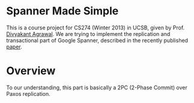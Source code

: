 Spanner Made Simple
===================

This is a course project for CS274 (Winter 2013) in UCSB, given by Prof. [Divyakant Agrawal](http://www.cs.ucsb.edu/~agrawal/).
We are trying to implement the replication and transactional part of Google Spanner, described in the recently published
[paper](http://static.googleusercontent.com/external_content/untrusted_dlcp/research.google.com/en/us/archive/spanner-osdi2012.pdf).

Overview
========
To our understanding, this part is basically a 2PC (2-Phase Commit) over Paxos replication.